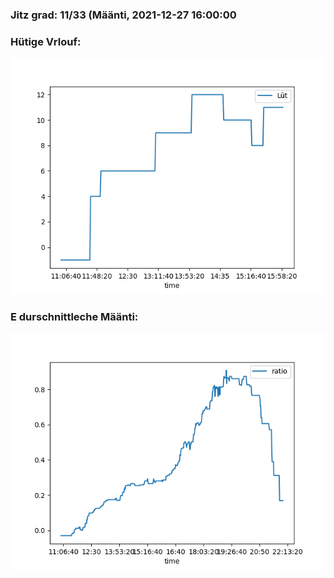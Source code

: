 ### Jitz grad: 11/33 (Määnti, 2021-12-27 16:00:00

### Hütige Vrlouf:
![Graph](Today.png)

### E durschnittleche Määnti:
![Graph](Määnti.png)